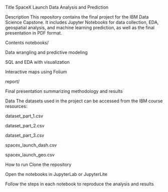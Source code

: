 Title
SpaceX Launch Data Analysis and Prediction

Description
This repository contains the final project for the IBM Data Science Capstone. It includes Jupyter Notebooks for data collection, EDA, geospatial analysis, and machine learning prediction, as well as the final presentation in PDF format.

Contents
notebooks/

Data wrangling and predictive modeling

SQL and EDA with visualization

Interactive maps using Folium

report/

Final presentation summarizing methodology and results

Data
The datasets used in the project can be accessed from the IBM course resources:

dataset_part_1.csv

dataset_part_2.csv

dataset_part_3.csv

spacex_launch_dash.csv

spacex_launch_geo.csv

How to run
Clone the repository

Open the notebooks in JupyterLab or JupyterLite

Follow the steps in each notebook to reproduce the analysis and results
